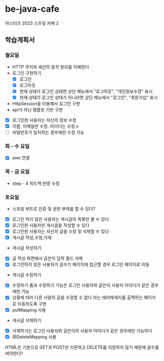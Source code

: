 # **be-java-cafe**

마스터즈 2023 스프링 카페 2

## **학습계획서**

### 월요일

- HTTP 쿠키와 세션의 동작 원리를 이해한다
- 로그인 구현하기
  - [x]  로그인
  - [x]  로그아웃
  - [x]  현재 상태가 로그인 상태면 상단 메뉴에서 "로그아웃", "개인정보수정" 표시
  - [x]  현재 상태가 로그인 상태가 아니라면 상단 메뉴에서 "로그인", "회원가입" 표시
- HttpSession을 이용해서 로그인 구현
- api가 아닌 템플릿 기반 구현
- [x]  로그인한 사용자는 자신의 정보 수정
- [x]  이름, 이메일만 수정. 아이디는 수정 x
- [ ]  비밀번호가 일치하는 경우에만 수정 가능

### 화 - 수 요일

- [x] aws 연결

### 목 - 금 요일

- step - 4 피드백 반영 수정

### 토요일

- 스프링 부트로 인증 및 권한 부여를 할 수 있다?
- [x]  로그인 하지 않은 사용자는 게시글의 목록만 볼 수 있다
- [x]  로그인한 사용자만 게시글을 작성할 수 있다
- [x]  로그인한 사용자는 자신의 글을 수정 및 삭제할 수 있다
- [x]  게시글 작성,수정,삭제
- 게시글 작성하기
- [x]  글 작성 화면에서 글쓴이 입력 필드 삭제
- [x]  로그인하지 않은 사용자가 글쓰기 페이지에 접근할 경우 로그인 페이지로 이동
- 게시글 수정하기
- [x]  수정하기 폼과 수정하기 기능은 로그인 사용자와 글쓴이 사용자 아이디가 같은 경우에만 가능
- [x]  상황에 따라 다른 사람의 글을 수정할 수 없다 라는 에러메세지를 출력하는 페이지로 이동하도록 구현
- [x]  putMapping 사용

**<input type="hidden" name="_method" value="PUT" />**

- 게시글 삭제하기
- [x]  삭제하기는 로그인 사용자와 글쓴이의 사용자 아이디가 같은 경우에만 가능하다
- [x]  @DeleteMapping 사용

**<input type="hidden" name="_method" value="DELETE" />**
HTML은 기본으로 GET과 POST만 지원하고 DELETE를 지원하지 않기 때문에 꼼수를 써야한다?



